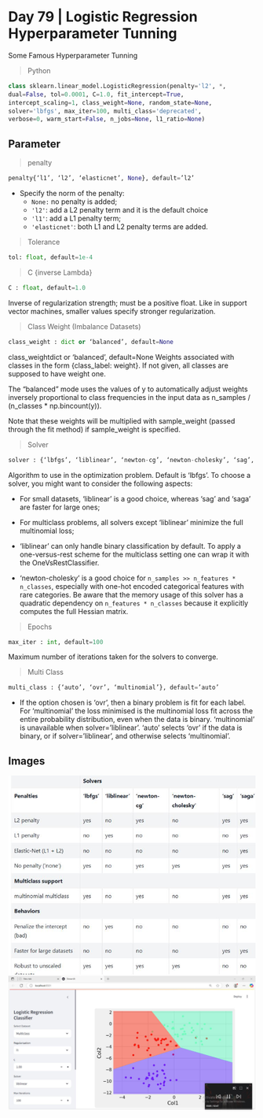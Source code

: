 # Day 79 | Logistic Regression Hyperparameter Tunning
Some Famous Hyperparameter Tunning

> Python
```python
class sklearn.linear_model.LogisticRegression(penalty='l2', *,
dual=False, tol=0.0001, C=1.0, fit_intercept=True,
intercept_scaling=1, class_weight=None, random_state=None,
solver='lbfgs', max_iter=100, multi_class='deprecated',
verbose=0, warm_start=False, n_jobs=None, l1_ratio=None)
```

## Parameter
> penalty
```python
penalty{‘l1’, ‘l2’, ‘elasticnet’, None}, default=’l2’
```
- Specify the norm of the penalty:
  - `None:` no penalty is added;
  - `'l2'`: add a L2 penalty term and it is the default choice
  - `'l1'`: add a L1 penalty term;
  - `'elasticnet'`: both L1 and L2 penalty terms are added.


> Tolerance
```python
tol: float, default=1e-4
```

> C {inverse Lambda}
```python
C : float, default=1.0
```
Inverse of regularization strength; must be a positive float. Like in support vector machines, smaller values specify stronger regularization.


> Class Weight (Imbalance Datasets)
```python
class_weight : dict or ‘balanced’, default=None
```
class_weightdict or ‘balanced’, default=None
Weights associated with classes in the form {class_label: weight}. If not given, all classes are supposed to have weight one.

The “balanced” mode uses the values of y to automatically adjust weights inversely proportional to class frequencies in the input data as n_samples / (n_classes * np.bincount(y)).

Note that these weights will be multiplied with sample_weight (passed through the fit method) if sample_weight is specified.


> Solver
```python
solver : {‘lbfgs’, ‘liblinear’, ‘newton-cg’, ‘newton-cholesky’, ‘sag’, ‘saga’}, default=’lbfgs’
```

Algorithm to use in the optimization problem. Default is ‘lbfgs’. To choose a solver, you might want to consider the following aspects:

- For small datasets, ‘liblinear’ is a good choice, whereas ‘sag’ and ‘saga’ are faster for large ones;

- For multiclass problems, all solvers except ‘liblinear’ minimize the full multinomial loss;

- ‘liblinear’ can only handle binary classification by default. To apply a one-versus-rest scheme for the multiclass setting one can wrap it with the OneVsRestClassifier.

- ‘newton-cholesky’ is a good choice for `n_samples >> n_features * n_classes`, especially with one-hot encoded categorical features with rare categories. Be aware that the memory usage of this solver has a quadratic dependency on `n_features * n_classes` because it explicitly computes the full Hessian matrix.

> Epochs
```python
max_iter : int, default=100
```
Maximum number of iterations taken for the solvers to converge.

> Multi Class
```python
multi_class : {‘auto’, ‘ovr’, ‘multinomial’}, default=’auto’
```
- If the option chosen is ‘ovr’, then a binary problem is fit for each label. For ‘multinomial’ the loss minimised is the multinomial loss fit across the entire probability distribution, even when the data is binary. ‘multinomial’ is unavailable when solver=’liblinear’. ‘auto’ selects ‘ovr’ if the data is binary, or if solver=’liblinear’, and otherwise selects ‘multinomial’.

## Images
![source](assets\Capture.JPG)
![source](assets\Capture1.JPG)